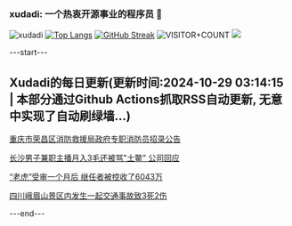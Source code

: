 ### xudadi: 一个热衷开源事业的程序员 👋

![xudadi](https://github-readme-stats-git-masterorgs-github-readme-stats-team.vercel.app/api?username=xudadi)
[![Top Langs](https://github-readme-stats.vercel.app/api/top-langs/?username=xudadi)](https://github.com/anuraghazra/github-readme-stats)
[![GitHub Streak](https://streak-stats.demolab.com?user=xudadi&locale=zh_Hans)](https://git.io/streak-stats)
![VISITOR+COUNT](https://komarev.com/ghpvc/?username=xudadi&label=VISITOR+COUNT)
![](https://raw.githubusercontent.com/xudadi/xudadi/main/assets/github-contribution-grid-snake.svg)


---start---

## Xudadi的每日更新(更新时间:2024-10-29 03:14:15 | 本部分通过Github Actions抓取RSS自动更新, 无意中实现了自动刷绿墙...)

[重庆市荣昌区消防救援局政府专职消防员招录公告](https://www.gongkaoleida.com/article/2173310)

[长沙男子兼职主播月入3毛还被骂"土鳖" 公司回应](https://m.163.com/news/article/JFK9B1S3053469LG.html)

[“老虎”受审一个月后 继任者被控收了6043万](https://m.163.com/news/article/JFK0BITI055040N3.html)

[四川峨眉山景区内发生一起交通事故致3死2伤](https://m.163.com/news/article/JFK2326T0001899O.html)

---end---
